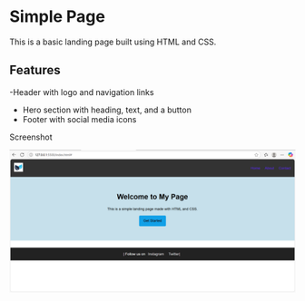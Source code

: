 # Simple Page

This is a basic landing page built using HTML and CSS.

## Features

-Header with logo and navigation links
- Hero section with heading, text, and a button
- Footer with social media icons
 

Screenshot

![Landing Page Screenshot](Screenshot.png)


